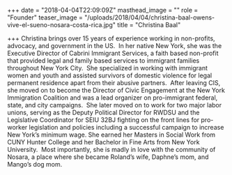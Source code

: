 +++
date = "2018-04-04T22:09:09Z"
masthead_image = ""
role = "Founder"
teaser_image = "/uploads/2018/04/04/christina-baal-owens-vive-el-sueno-nosara-costa-rica.jpg"
title = "Christina Baal"

+++
Christina brings over 15 years of experience working in non-profits, advocacy, and government in the US.  In her native New York, she was the Executive Director of Cabrini Immigrant Services, a faith based non-profit that provided legal and family based services to immigrant families throughout New York City.  She specialized in working with immigrant women and youth and assisted survivors of domestic violence for legal permanent residence apart from their abusive partners.  After leaving CIS, she moved on to become the Director of Civic Engagement at the New York Immigration Coalition and was a lead organizer on pro-immigrant federal, state, and city campaigns.  She later moved on to work for two major labor unions, serving as the Deputy Political Director for RWDSU and the Legislative Coordinator for SEIU 32BJ fighting on the front lines for pro-worker legislation and policies including a successful campaign to increase New York’s minimum wage. She earned her Masters in Social Work from CUNY Hunter College and her Bachelor in Fine Arts from New York University.  Most importantly, she is madly in love with the community of Nosara, a place where she became Roland’s wife, Daphne’s mom, and Mango’s dog mom.